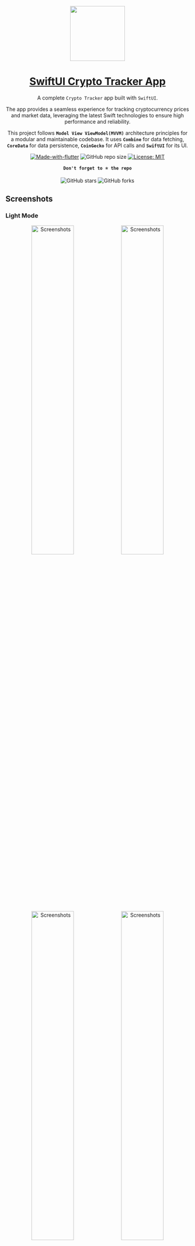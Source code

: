 
<div align="center">

<img width="150" src="https://i.imgur.com/3aFz4Xx.png">

<h1 style="border-bottom: none">
    <b><a href="#">SwiftUI Crypto Tracker App</a></b>
</h1>

A complete `Crypto Tracker` app built with `SwiftUI`.

The app provides a seamless experience for tracking cryptocurrency prices and market data, leveraging the latest Swift technologies to ensure high performance and reliability.

This project follows **`Model View ViewModel(MVVM)`** architecture principles for a modular and maintainable codebase. It uses **`Combine`** for data fetching, **`CoreData`** for data persistence, **`CoinGecko`** for API calls and **`SwiftUI`** for its UI.

[![Made-with-flutter](https://img.shields.io/badge/Made%20with-SwiftUI-orange)](https://flutter.dev/)
![GitHub repo size](https://img.shields.io/github/repo-size/ivansaul/SwiftUI-Crypto-Tracker)
[![License: MIT](https://img.shields.io/badge/License-MIT-yellow.svg)](https://opensource.org/licenses/MIT)

**`Don't forget to ⭐ the repo`**

![GitHub stars](https://img.shields.io/github/stars/ivansaul/SwiftUI-Crypto-Tracker?style=social)
![GitHub forks](https://img.shields.io/github/forks/ivansaul/SwiftUI-Crypto-Tracker?style=social)

</div>

## Screenshots

### Light Mode

<p align="center">
  <img src="https://i.imgur.com/ck6EAhA.jpg" alt="Screenshots" width="48%">
  <img src="https://i.imgur.com/gbHn33M.jpg" alt="Screenshots" width="48%">

  <img src="https://i.imgur.com/QoX8IjB.jpg" alt="Screenshots" width="48%">
  <img src="https://i.imgur.com/0wYwUqa.jpg" alt="Screenshots" width="48%">

  <img src="https://i.imgur.com/qY4fzHL.jpg" alt="Screenshots" width="48%">
  <img src="https://i.imgur.com/XDJsJq1.jpg" alt="Screenshots" width="48%">
</p>

### Dark Mode

<p align="center">
  <img src="https://i.imgur.com/nkec37C.jpg" alt="Screenshots" width="48%">
  <img src="https://i.imgur.com/ihtq9L6.jpg" alt="Screenshots" width="48%">

  <img src="https://i.imgur.com/rLX710J.jpg" alt="Screenshots" width="48%">
  <img src="https://i.imgur.com/fsiR3K6.jpg" alt="Screenshots" width="48%">

  <img src="https://i.imgur.com/JHZElrj.jpg" alt="Screenshots" width="48%">
  <img src="https://i.imgur.com/6XBujHS.jpg" alt="Screenshots" width="48%">
</p>

## Demo

[![Demo](https://i.imgur.com/HX0wvsA.png)](https://youtu.be/_5oKCrK_HUQ)

## Credits

This app was created following a tutorial on YouTube by [Swiftful Thinking][swiftfulthinking]. Swiftful Thinking is the BEST place to learn SwiftUI. Highly recommend.

[swiftfulthinking]: https://www.youtube.com/c/SwiftfulThinking
